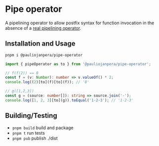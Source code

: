# Pipe operator

A pipelining operator to allow postfix syntax for function invocation in the absence of a [real pipelining operator](https://tc39.es/proposal-pipeline-operator/).

## Installation and Usage

```sh
pnpm i @pauliojanpera/pipe-operator
```

```ts
import { pipeOperator as to } from '@pauliojanpera/pipe-operator';

// f(f(2)) == 8
const f = (v: Number): number => v.valueOf() * 2;
console.log((2)[to](f)[to](f)); // '8'

// g([1,2,3])
const g = (source: number[]): string => source.join('-');
console.log([1, 2, 3][to](g)).toEqual('1-2-3'); // '1-2-3'
```

## Building/Testing

- `pnpm build` build and package
- `pnpm t` run tests
- `pnpm pub` publish ./dist
